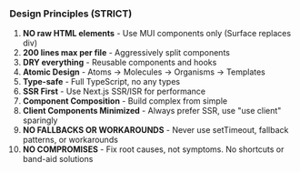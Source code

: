 ### Design Principles (STRICT)
1. **NO raw HTML elements** - Use MUI components only (Surface replaces div)
2. **200 lines max per file** - Aggressively split components
3. **DRY everything** - Reusable components and hooks
4. **Atomic Design** - Atoms → Molecules → Organisms → Templates
5. **Type-safe** - Full TypeScript, no any types
6. **SSR First** - Use Next.js SSR/ISR for performance
7. **Component Composition** - Build complex from simple
8. **Client Components Minimized** - Always prefer SSR, use "use client" sparingly
9. **NO FALLBACKS OR WORKAROUNDS** - Never use setTimeout, fallback patterns, or workarounds
10. **NO COMPROMISES** - Fix root causes, not symptoms. No shortcuts or band-aid solutions